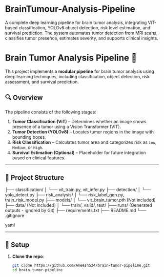 # BrainTumour-Analysis-Pipeline
A complete deep learning pipeline for brain tumor analysis, integrating ViT-based classification, YOLOv8 object detection, risk level estimation, and survival prediction. The system automates tumor detection from MRI scans, classifies tumor presence, estimates severity, and supports clinical insights.
# Brain Tumor Analysis Pipeline 🧠

This project implements a **modular pipeline** for brain tumor analysis using deep learning techniques, including classification, object detection, risk assessment, and survival prediction.

## 🔍 Overview

The pipeline consists of the following stages:

1. **Tumor Classification (ViT)** – Determines whether an image shows presence of a tumor using a Vision Transformer (ViT).
2. **Tumor Detection (YOLOv8)** – Locates tumor regions in the image with bounding boxes.
3. **Risk Classification** – Calculates tumor area and categorizes risk as `Low`, `Medium`, or `High`.
4. **Survival Estimation (Optional)** – Placeholder for future integration based on clinical features.

---

## 📁 Project Structure
├── classification/
│ └── vit_train.py, vit_infer.py
├── detection/
│ └── yolo_detect.py
├── risk_analysis/
│ └── risk_label_gen.py, train_risk_model.py
├── models/
│ └── vit_brain_tumor.pth (Not included)
├── data/ (Not included)
│ └── train/, valid/, test/
├── runs/ (Generated outputs - ignored by Git)
├── requirements.txt
├── README.md
└── .gitignore

yaml

---

## 🚀 Setup

1. **Clone the repo**:
   ```bash
   git clone https://github.com/AneeshS24/brain-tumor-pipeline.git
   cd brain-tumor-pipeline

